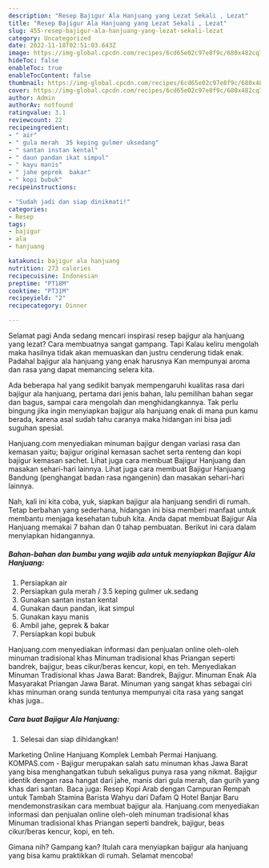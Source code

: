 ```yaml
---
description: "Resep Bajigur Ala Hanjuang yang Lezat Sekali , Lezat"
title: "Resep Bajigur Ala Hanjuang yang Lezat Sekali , Lezat"
slug: 455-resep-bajigur-ala-hanjuang-yang-lezat-sekali-lezat
category: Uncategorized
date: 2022-11-18T02:51:03.643Z
image: https://img-global.cpcdn.com/recipes/6cd65e02c97e8f9c/680x482cq70/bajigur-ala-hanjuang-foto-resep-utama.jpg
hideToc: false
enableToc: true
enableTocContent: false
thumbnail: https://img-global.cpcdn.com/recipes/6cd65e02c97e8f9c/680x482cq70/bajigur-ala-hanjuang-foto-resep-utama.jpg
cover: https://img-global.cpcdn.com/recipes/6cd65e02c97e8f9c/680x482cq70/bajigur-ala-hanjuang-foto-resep-utama.jpg
author: Admin
authorAv: notfound
ratingvalue: 3.1
reviewcount: 22
recipeingredient:
- " air"
- " gula merah  35 keping gulmer uksedang"
- " santan instan kental"
- " daun pandan ikat simpul"
- " kayu manis"
- " jahe geprek  bakar"
- " kopi bubuk"
recipeinstructions:

- "Sudah jadi dan siap dinikmati!"
categories:
- Resep
tags:
- bajigur
- ala
- hanjuang

katakunci: bajigur ala hanjuang 
nutrition: 273 calories
recipecuisine: Indonesian
preptime: "PT18M"
cooktime: "PT31M"
recipeyield: "2"
recipecategory: Dinner

---
```



Selamat pagi Anda sedang mencari inspirasi resep bajigur ala hanjuang yang lezat? Cara membuatnya sangat gampang. Tapi Kalau keliru mengolah maka hasilnya tidak akan memuaskan dan justru cenderung tidak enak. Padahal bajigur ala hanjuang yang enak harusnya Kan mempunyai aroma dan rasa yang dapat memancing selera kita.


Ada beberapa hal yang sedikit banyak mempengaruhi kualitas rasa dari bajigur ala hanjuang, pertama dari jenis bahan, lalu pemilihan bahan segar dan bagus, sampai cara mengolah dan menghidangkannya. Tak perlu bingung jika ingin menyiapkan bajigur ala hanjuang enak di mana pun kamu berada, karena asal sudah tahu caranya maka hidangan ini bisa jadi suguhan spesial.

Hanjuang.com menyediakan minuman bajigur dengan variasi rasa dan kemasan yaitu; bajigur original kemasan sachet serta renteng dan kopi bajigur kemasan sachet. Lihat juga cara membuat Bajigur Hanjuang dan masakan sehari-hari lainnya. Lihat juga cara membuat Bajigur Hanjuang Bandung (penghangat badan rasa ngangenin) dan masakan sehari-hari lainnya.


Nah, kali ini kita coba, yuk, siapkan bajigur ala hanjuang sendiri di rumah. Tetap berbahan yang sederhana, hidangan ini bisa memberi manfaat untuk membantu menjaga kesehatan tubuh kita. Anda dapat membuat Bajigur Ala Hanjuang memakai 7 bahan dan 0 tahap pembuatan. Berikut ini cara dalam menyiapkan hidangannya.

<!--inarticleads1-->

##### Bahan-bahan dan bumbu yang wajib ada untuk menyiapkan Bajigur Ala Hanjuang:

1. Persiapkan  air
1. Persiapkan  gula merah / 3.5 keping gulmer uk.sedang
1. Gunakan  santan instan kental
1. Gunakan  daun pandan, ikat simpul
1. Gunakan  kayu manis
1. Ambil  jahe, geprek &amp; bakar
1. Persiapkan  kopi bubuk


Hanjuang.com menyediakan informasi dan penjualan online oleh-oleh minuman tradisional khas Minuman tradisional khas Priangan seperti bandrek, bajigur, beas cikur/beras kencur, kopi, en teh. Menyediakan Minuman Tradisional khas Jawa Barat: Bandrek, Bajigur. Minuman Enak Ala Masyarakat Priangan Jawa Barat. Minuman yang sangat khas sebagai ciri khas minuman orang sunda tentunya mempunyai cita rasa yang sangat khas juga.. 

<!--inarticleads2-->

##### Cara buat Bajigur Ala Hanjuang:


1. Selesai dan siap dihidangkan!

Marketing Online Hanjuang Komplek Lembah Permai Hanjuang. KOMPAS.com - Bajigur merupakan salah satu minuman khas Jawa Barat yang bisa menghangatkan tubuh sekaligus punya rasa yang nikmat. Bajigur identik dengan rasa hangat dari jahe, manis dari gula merah, dan gurih yang khas dari santan. Baca juga: Resep Kopi Arab dengan Campuran Rempah untuk Tambah Stamina Barista Wahyu dari Dafam Q Hotel Banjar Baru mendemonstrasikan cara membuat bajigur ala. Hanjuang.com menyediakan informasi dan penjualan online oleh-oleh minuman tradisional khas Minuman tradisional khas Priangan seperti bandrek, bajigur, beas cikur/beras kencur, kopi, en teh. 

Gimana nih? Gampang kan? Itulah cara menyiapkan bajigur ala hanjuang yang bisa kamu praktikkan di rumah. Selamat mencoba!
